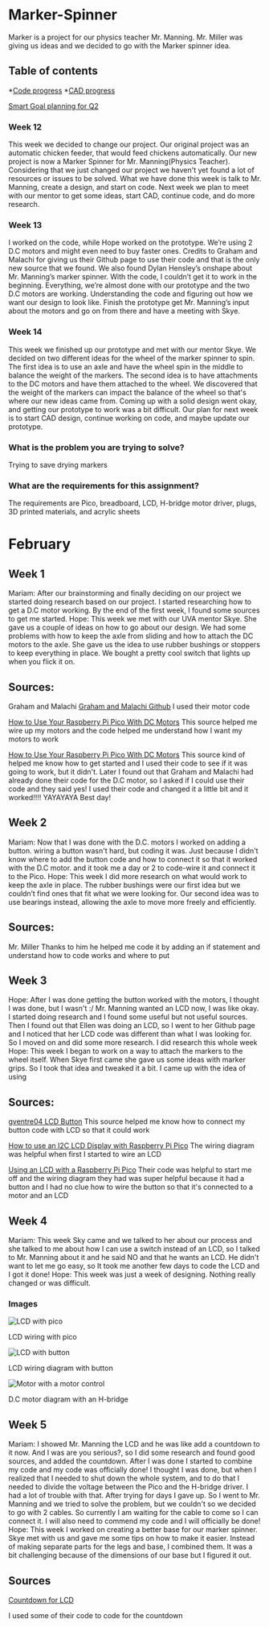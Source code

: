 # Marker-Spinner
Marker is a project for our physics teacher Mr. Manning. Mr. Miller was giving us ideas and we decided to go with the Marker spinner idea. 
## Table of contents
*[Code progress](#Codeprogress)
*[CAD progress](#CADprogress)

[Smart Goal planning for Q2](https://docs.google.com/document/d/1IB1CjCF75Uy60dikSJuv_7jvlOusDMBG6paIRjbJVEI/edit?usp=sharing)


### Week 12 
This week we decided to change our project. Our original project was an automatic chicken feeder, that would feed chickens automatically. Our new project is now a Marker Spinner for Mr. Manning(Physics Teacher). Considering that we just changed our project we haven't yet found a lot of resources or issues to be solved. What we have done this week is talk to Mr. Manning, create a design, and start on code. Next week we plan to meet with our mentor to get some ideas, start CAD, continue code, and do more research.

### Week 13
I worked on the code, while Hope worked on the prototype. We’re using 2 D.C motors and might even need to buy faster ones. Credits to Graham and Malachi for giving us their Github page to use their code and that is the only new source that we found. We also found Dylan Hensley’s onshape about Mr. Manning’s marker spinner. With the code, I couldn’t get it to work in the beginning. Everything, we’re almost done with our prototype and the two D.C motors are working. Understanding the code and figuring out how we want our design to look like. Finish the prototype get Mr. Manning’s input about the motors and go on from there and have a meeting with Skye.

### Week 14 
This week we finished up our prototype and met with our mentor Skye. We decided on two different ideas for the wheel of the marker spinner to spin. The first idea is to use an axle and have the wheel spin in the middle to balance the weight of the markers. The second idea is to have attachments to the DC motors and have them attached to the wheel. We discovered that the weight of the markers can impact the balance of the wheel so that's where our new ideas came from. Coming up with a solid design went okay, and getting our prototype to work was a bit difficult. Our plan for next week is to start CAD design, continue working on code, and maybe update our prototype.

### What is the problem you are trying to solve?
Trying to save drying markers

### What are the requirements for this assignment?
The requirements are Pico, breadboard, LCD, H-bridge motor driver, plugs, 3D printed materials, and acrylic sheets


# February 


## Week 1
Mariam: After our brainstorming and finally deciding on our project we started doing research based on our project. I started researching how to get a D.C motor working. By the end of the first week, I found some sources to get me started. 
Hope: This week we met with our UVA mentor Skye. She gave us a couple of ideas on how to go about our design. We had some problems with how to keep the axle from sliding and how to attach the DC motors to the axle. She gave us the idea to use rubber bushings or stoppers to keep everything in place. We bought a pretty cool switch that lights up when you flick it on.

## Sources: 
Graham and Malachi
[Graham and Malachi Github](https://github.com/Graham913/G-Hog-mapper-notebook)
I used their motor code

[How to Use Your Raspberry Pi Pico With DC Motors](https://www.tomshardware.com/how-to/dc-motors-raspberry-pi-pico)
This source helped me wire up my motors and the code helped me understand how I want my motors to work

[How to Use Your Raspberry Pi Pico With DC Motors](https://www.tomshardware.com/how-to/dc-motors-raspberry-pi-pico)
This source kind of helped me know how to get started and I used their code to see if it was going to work, but it didn't. Later I found out that Graham and Malachi had already done their code for the D.C motor, so I asked if I could use their code and they said yes! I used their code and changed it a little bit and it worked!!!! YAYAYAYA Best day!

## Week 2
Mariam: Now that I was done with the D.C. motors I worked on adding a button. wiring a button wasn't hard, but coding it was. Just because I didn't know where to add the button code and how to connect it so that it worked with the D.C motor. and it took me a day or 2 to code-wire it and connect it to the Pico.
Hope: This week I did more research on what would work to keep the axle in place. The rubber bushings were our first idea but we couldn’t find ones that fit what we were looking for. Our second idea was to use bearings instead, allowing the axle to move more freely and efficiently.


## Sources:
Mr. Miller
Thanks to him he helped me code it by adding an if statement and understand how to code works and where to put

## Week 3 
Hope: After I was done getting the button worked with the motors, I thought I was done, but I wasn't :/ Mr. Manning wanted an LCD now, I was like okay. I started doing research and I found some useful but not useful sources. Then I found out that Ellen was doing an LCD, so I went to her Github page and I noticed that her LCD code was different than what I was looking for. So I moved on and did some more research. I did research this whole week
Hope: This week I began to work on a way to attach the markers to the wheel itself. When Skye first came she gave us some ideas with marker grips. So I took that idea and tweaked it a bit. I came up with the idea of using
## Sources: 
[gventre04 LCD Button](https://github.com/gventre04/CircuitPython/blob/master/lcd_button.py)
This source helped me know how to connect my button code with LCD so that it could work 

[How to use an I2C LCD Display with Raspberry Pi Pico](https://www.tomshardware.com/how-to/lcd-display-raspberry-pi-pico)
The wiring diagram was helpful when first I started to wire an LCD 

[Using an LCD with a Raspberry Pi Pico](https://www.penguintutor.com/programming/pico-lcd)
Their code was helpful to start me off and the wiring diagram they had was super helpful because it had a button and I had no clue how to wire the button so that it's connected to a motor and an LCD


## Week 4 
Mariam: This week Sky came and we talked to her about our process and she talked to me about how I can use a switch instead of an LCD, so I talked to Mr. Manning about it and he said NO and that he wants an LCD. He didn't want to let me go easy, so It took me another few days to code the LCD and I got it done!
Hope: This week was just a week of designing. Nothing really changed or was difficult.

### Images
![LCD with pico](https://github.com/hgeorge82/Marker-Spinner/assets/71345399/0ec3f89e-0f75-4fde-89b8-b5c0b2212274)

LCD wiring with pico

![LCD with button](https://github.com/hgeorge82/Marker-Spinner/assets/71345399/674ee546-c6c8-418b-8971-62215cc1b634)

LCD wiring diagram with button

![Motor with a motor control](https://github.com/hgeorge82/Marker-Spinner/assets/71345399/610a2faa-24de-40ec-b779-d7eabe364112)

D.C motor diagram with an H-bridge 

## Week 5
Mariam: I showed Mr. Manning the LCD and he was like add a countdown to it now. And I was are you serious?, so I did some research and found good sources, and added the countdown. After I was done I started to combine my code and my code was officially done! I thought I was done, but when I realized that I needed to shut down the whole system, and to do that I needed to divide the voltage between the Pico and the H-bridge driver. I had a lot of trouble with that. After trying for days I gave up. So I went to Mr. Manning and we tried to solve the problem, but we couldn't so we decided to go with 2 cables. So currently I am waiting for the cable to come so I can connect it. I will also need to commend my code and I will officially be done! 
Hope: This week I worked on creating a better base for our marker spinner. Skye met with us and gave me some tips on how to make it easier. Instead of making separate parts for the legs and base, I combined them. It was a bit challenging because of the dimensions of our base but I figured it out.

## Sources
[Countdown for LCD](https://community.element14.com/challenges-projects/project14/7segmentdisplay/b/blog/posts/pi-pico-with-clock-display---showing-a-countdown-time)

I used some of their code to code for the countdown

